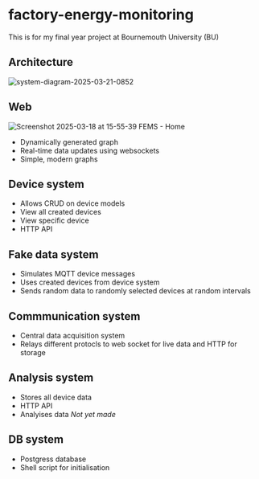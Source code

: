 # factory-energy-monitoring
This is for my final year project at Bournemouth University (BU)

## Architecture

![system-diagram-2025-03-21-0852](https://github.com/user-attachments/assets/bfb55601-512c-4e29-9f4c-57a25764961b)


## Web
![Screenshot 2025-03-18 at 15-55-39 FEMS - Home](https://github.com/user-attachments/assets/1d4b68d2-6d96-4a5b-84ab-9cf7ae877abb)

- Dynamically generated graph
- Real-time data updates using websockets
- Simple, modern graphs

## Device system
- Allows CRUD on device models
- View all created devices
- View specific device
- HTTP API

## Fake data system
- Simulates MQTT device messages
- Uses created devices from device system
- Sends random data to randomly selected devices at random intervals

## Commmunication system
- Central data acquisition system
- Relays different protocls to web socket for live data and HTTP for storage

## Analysis system
- Stores all device data
- HTTP API
- Analyises data *Not yet made*

## DB system
- Postgress database
- Shell script for initialisation
